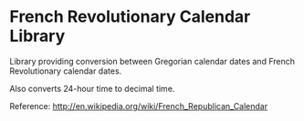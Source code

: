 French Revolutionary Calendar Library
=====================================

Library providing conversion between Gregorian calendar dates
and French Revolutionary calendar dates.

Also converts 24-hour time to decimal time.

Reference: http://en.wikipedia.org/wiki/French_Republican_Calendar
